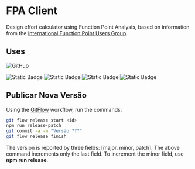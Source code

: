 # FPA Client

Design effort calculator using Function Point Analysis, based on information from the [International Function Point Users Group](https://ifpug.org).

## Uses

![GitHub](https://img.shields.io/github/license/LVRodrigues/fpa-management)

![Static Badge](https://img.shields.io/badge/angular-19-blue?logo=angular) 
![Static Badge](https://img.shields.io/badge/SAAS-yellow)
![Static Badge](https://img.shields.io/badge/NGXecharts-yellow)
![Static Badge](https://img.shields.io/badge/RSA-yellow)

## Publicar Nova Versão

Using the [GitFlow](https://www.atlassian.com/git/tutorials/comparing-workflows/gitflow-workflow) workflow, run the commands:

```bash
git flow release start <id>
npm run release-patch
git commit -a -m "Versão ???"
git flow release finish
```

The version is reported by three fields: [major, minor, patch]. The above command increments only the last field. To increment the minor field, use **npm run release**.